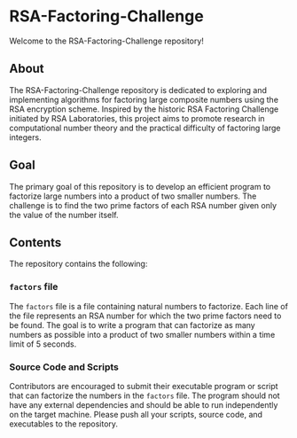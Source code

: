 # RSA-Factoring-Challenge

Welcome to the RSA-Factoring-Challenge repository!

## About
The RSA-Factoring-Challenge repository is dedicated to exploring and implementing algorithms for factoring large composite numbers using the RSA encryption scheme. Inspired by the historic RSA Factoring Challenge initiated by RSA Laboratories, this project aims to promote research in computational number theory and the practical difficulty of factoring large integers.

## Goal
The primary goal of this repository is to develop an efficient program to factorize large numbers into a product of two smaller numbers. The challenge is to find the two prime factors of each RSA number given only the value of the number itself.

## Contents
The repository contains the following:

### `factors` file
The `factors` file is a file containing natural numbers to factorize. Each line of the file represents an RSA number for which the two prime factors need to be found. The goal is to write a program that can factorize as many numbers as possible into a product of two smaller numbers within a time limit of 5 seconds.

### Source Code and Scripts
Contributors are encouraged to submit their executable program or script that can factorize the numbers in the `factors` file. The program should not have any external dependencies and should be able to run independently on the target machine. Please push all your scripts, source code, and executables to the repository.
